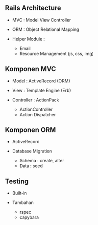 ## Rails Architecture ##

* MVC : Model View Controller
* ORM : Object Relational Mapping
* Helper Module : 

    * Email
    * Resource Management (js, css, img)

## Komponen MVC ##

* Model : ActiveRecord (ORM)
* View : Template Engine (Erb)
* Controller : ActionPack

    * ActionController
    * Action Dispatcher

## Komponen ORM ##

* ActiveRecord
* Database Migration
    
    * Schema : create, alter
    * Data : seed

## Testing ##

* Built-in

* Tambahan
    
    * rspec
    * capybara

